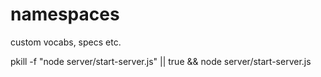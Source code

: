 # namespaces
custom vocabs, specs etc.

pkill -f "node server/start-server.js" || true && node server/start-server.js